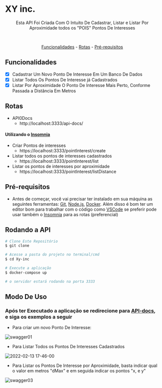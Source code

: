 # XY inc.

<p align="center">Esta API Foi Criada Com O Intuito De Cadastrar, Listar e Listar Por Aproximidade todos os "POIS" Pontos De Interesses</p><br>

<p align="center">
    <a href="#funcionalidades">Funcionalidades</a> - 
    <a href="#rotas">Rotas</a> -
    <a href="#pré-requisitos">Pré-requisitos</a>


</p>

## Funcionalidades
 -  [x] Cadastrar Um Novo Ponto De Interesse Em Um Banco De Dados
 -  [x] Listar Todos Os Pontos De Interesse já Cadastrados
 -  [x] Listar Por Aproximidade O Ponto De Interesse Mais Perto, Conforme Passada a Distância Em Metros

## Rotas
 - API0Docs
    - http://localhost:3333/api-docs/

#### Utilizando o [Insomnia](https://insomnia.rest/)
 - Criar Pontos de interesses
    - https://localhost:3333/pointInterest/create
 - Listar todos os pontos de interesses cadastrados
    - https://localhost:3333/pointInterest/list
 - Listar os pontos de interesses por aproximidade
    - https://localhost:3333/pointInterest/listDistance

## Pré-requisitos

 -  Antes de começar, você vai precisar ter instalado em sua máquina as seguintes ferramentas:
 [Git](https://git-scm.com), [Node.js](https://nodejs.org/en/), [Docker](https://www.docker.com/). 
 Além disso é bom ter um editor bom para trabalhar com o código como [VSCode](https://code.visualstudio.com/) se preferir pode usar também o [Insomnia](https://insomnia.rest/) para as rotas (preferencial)

## Rodando a API

```bash
# Clone Este Repositório
$ git clone

# Acesse a pasta do projeto no terminal/cmd
$ cd Xy-inc

# Execute a aplicação
$ docker-compose up

# o servidor estará rodando na porta 3333

```
## Modo De Uso

 ### Após ter Executado a aplicação se redirecione para [API-docs](http://localhost:3333/api-docs/), e siga os exemplos a seguir

 - Para criar um novo Ponto De Interesse:
  
![swagger01](https://user-images.githubusercontent.com/84188331/153774682-332930ac-b777-4a47-bd85-b5ff310af9df.gif)

 - Para Listar Todos os Pontos De Interesses Cadastrados

![2022-02-13 17-46-00](https://user-images.githubusercontent.com/84188331/153774901-9362b80e-9be5-4bf5-8fbf-2fa6f8efb94f.gif)

 - Para Listar os Pontos De Interesse por Aproximidade, basta indicar qual o valor em metros "dMax" e em seguida indicar os pontos "x, e y"
  
![swagger03](https://user-images.githubusercontent.com/84188331/153775068-142a328e-8d54-4c86-8f7f-a61a1ba7acb9.gif)
